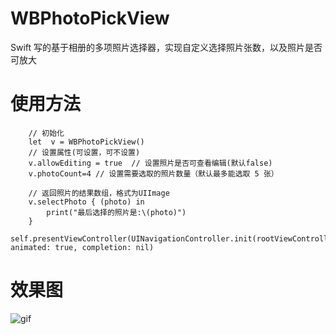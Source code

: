 # WBPhotoPickView
Swift 写的基于相册的多项照片选择器，实现自定义选择照片张数，以及照片是否可放大

使用方法
=======

        // 初始化
        let  v = WBPhotoPickView()
        // 设置属性(可设置，可不设置)
        v.allowEditing = true  // 设置照片是否可查看编辑(默认false)
        v.photoCount=4 // 设置需要选取的照片数量（默认最多能选取 5 张）
        
        // 返回照片的结果数组，格式为UIImage
        v.selectPhoto { (photo) in
            print("最后选择的照片是:\(photo)")
        }
        self.presentViewController(UINavigationController.init(rootViewController:v), animated: true, completion: nil)

效果图
========

 ![gif](https://github.com/JsonBin/WBPhotoPickView/raw/master/photo1.gif "自定义照片多选器")
